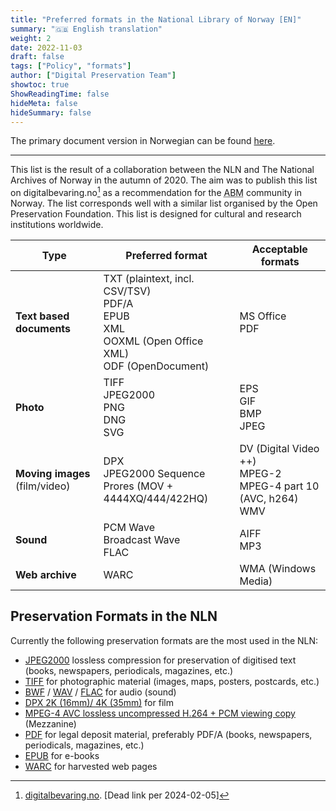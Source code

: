 ```yaml
---
title: "Preferred formats in the National Library of Norway [EN]"
summary: "🇬🇧 English translation"
weight: 2
date: 2022-11-03
draft: false
tags: ["Policy", "formats"]
author: ["Digital Preservation Team"]
showtoc: true
ShowReadingTime: false
hideMeta: false
hideSummary: false
---
```


The primary document version in Norwegian can be found [here](/docs/formats/2022-11-03-formats-in-use-no/ "Link to the Norwegian version of this document").

---

This list is the result of a collaboration between the NLN and The National Archives of Norway in the autumn of 2020.
The aim was to publish this list on digitalbevaring.no[^1] as a recommendation for the 
  <abbr title="Similar to the english GLAM abbreviation, refers to Archives, Libraries, and Museums in Norway">ABM</abbr> 
community in Norway.
The list corresponds well with a similar list organised by the Open Preservation Foundation. 
This list is designed for cultural and research institutions worldwide.

[^1]: [digitalbevaring.no](https://digitalbevaring.no "Webpage with recommendations for digital preservation in Norwegian ABM institutions"). [Dead link per 2024-02-05]

| Type                           | Preferred format                                                                                         | Acceptable formats                                                    |
| ------------------------------ | -------------------------------------------------------------------------------------------------------- | --------------------------------------------------------------------- |
| **Text based documents**       | TXT (plaintext, incl. CSV/TSV)<br>PDF/A <br>EPUB<br>XML<br>OOXML (Open Office XML)<br>ODF (OpenDocument) | MS Office<br>PDF                                                      |
| **Photo**                      | TIFF<br>JPEG2000<br>PNG<br>DNG<br>SVG                                                                    | EPS<br>GIF<br>BMP<br>JPEG                                             |
| **Moving images** (film/video) | DPX<br>JPEG2000 Sequence<br>Prores (MOV + 4444XQ/444/422HQ)                                              | DV (Digital Video ++)<br> MPEG-2<br>MPEG-4 part 10 (AVC, h264)<br>WMV |
| **Sound**                      | PCM Wave<br>Broadcast Wave<br>FLAC                                                                       | AIFF<br>MP3<br>                                                       |
| **Web archive**                | WARC                                                                                                     | WMA (Windows Media)                                                   |

## Preservation Formats in the NLN

Currently the following preservation formats are the most used in the NLN:

- [JPEG2000](https://www.loc.gov/preservation/digital/formats/fdd/fdd000214.shtml "Library of Congress page for JPEG2000 file format") 
  lossless compression for preservation of digitised text (books, newspapers, periodicals, magazines, etc.)
- [TIFF](https://www.loc.gov/preservation/digital/formats/fdd/fdd000022.shtml "Library of Congress page for TIFF file format")
  for photographic material (images, maps, posters, postcards, etc.)
- [BWF](https://www.loc.gov/preservation/digital/formats/fdd/fdd000357.shtml "Library of Congress page for BWF file format") /
  [WAV](https://www.loc.gov/preservation/digital/formats/fdd/fdd000001.shtml "Library of Congress page for WAV file format") /
  [FLAC](https://www.loc.gov/preservation/digital/formats/fdd/fdd000198.shtml "Library of Congress page for FLAC file format")
  for audio (sound)
- [DPX 2K (16mm)/ 4K (35mm)](https://www.loc.gov/preservation/digital/formats/fdd/fdd000178.shtml "Library of Congress page for DPX file format") 
  for film
- [MPEG-4 AVC lossless uncompressed H.264 + PCM viewing copy](https://www.loc.gov/preservation/digital/formats/fdd/fdd000081.shtml "Library of Congress page for MPEG-4 AVC file format")
  (Mezzanine)
- [PDF](https://www.loc.gov/preservation/digital/formats/fdd/fdd000318.shtml "Library of Congress page for PDF/A file format")
  for legal deposit material, preferably PDF/A (books, newspapers, periodicals, magazines, etc.)
- [EPUB](https://www.loc.gov/preservation/digital/formats/fdd/fdd000310.shtml "Library of Congress page for EPUB file format")
  for e-books
- [WARC](https://www.loc.gov/preservation/digital/formats/fdd/fdd000236.shtml "Library of Congress page for WARC file format")
  for harvested web pages

